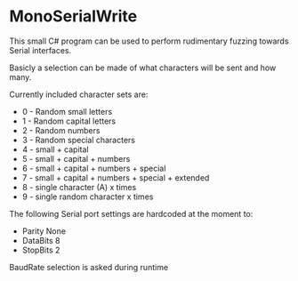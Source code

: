 # MonoSerialWrite

This small C# program can be used to perform rudimentary fuzzing towards Serial interfaces.

Basicly a selection can be made of what characters will be sent and how many.

Currently included character sets are:
- 0 - Random small letters
- 1 - Random capital letters
- 2 - Random numbers
- 3 - Random special characters
- 4 - small + capital
- 5 - small + capital + numbers
- 6 - small + capital + numbers + special
- 7 - small + capital + numbers + special + extended
- 8 - single character (A) x times
- 9 - single random character x times

The following Serial port settings are hardcoded at the moment to:
- Parity None
- DataBits 8
- StopBits 2

BaudRate selection is asked during runtime
